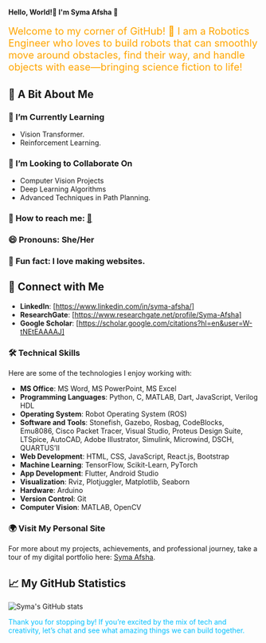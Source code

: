 #### Hello, World!👋 I'm Syma Afsha 🎈

<div style="color: #FFA500; font-size:20px;">
Welcome to my corner of GitHub! 🌟 I am a Robotics Engineer who loves to build robots that can smoothly move around obstacles, find their way, and handle objects with ease—bringing science fiction to life!
</div>

## 🤖 A Bit About Me
### 🌱 I’m Currently Learning
- Vision Transformer.
- Reinforcement Learning.
### 👯 I’m Looking to Collaborate On
- Computer Vision Projects
- Deep Learning Algorithms
- Advanced Techniques in Path Planning.
### 📢 How to reach me: [📧](mailto:symaafsha.eece@gmail.com)
### 😄 Pronouns: She/Her
### 🎉 Fun fact: I love making websites.
## 🤝 Connect with Me
- **LinkedIn**: [https://www.linkedin.com/in/syma-afsha/]
- **ResearchGate**: [https://www.researchgate.net/profile/Syma-Afsha]
- **Google Scholar**: [https://scholar.google.com/citations?hl=en&user=W-tNEtEAAAAJ]

### 🛠️ Technical Skills
Here are some of the technologies I enjoy working with:

- **MS Office**: MS Word, MS PowerPoint, MS Excel
- **Programming Languages**: Python, C, MATLAB, Dart, JavaScript, Verilog HDL
- **Operating System**: Robot Operating System (ROS)
- **Software and Tools**: Stonefish, Gazebo, Rosbag, CodeBlocks, Emu8086, Cisco Packet Tracer, Visual Studio, Proteus Design Suite, LTSpice, AutoCAD, Adobe Illustrator, Simulink, Microwind, DSCH, QUARTUS’Ⅱ
- **Web Development**: HTML, CSS, JavaScript, React.js, Bootstrap
- **Machine Learning**: TensorFlow, Scikit-Learn, PyTorch
- **App Development**: Flutter, Android Studio
- **Visualization**: Rviz, Plotjuggler, Matplotlib, Seaborn
- **Hardware**: Arduino
- **Version Control**: Git
- **Computer Vision**: MATLAB, OpenCV

### 🌍 Visit My Personal Site
For more about my projects, achievements, and professional journey, take a tour of my digital portfolio here: [Syma Afsha](https://syma-afsha.github.io/syma-afsha/).

## 📈 My GitHub Statistics
![Syma's GitHub stats](https://github-readme-stats.vercel.app/api?username=syma-afsha&show_icons=true&theme=tokyonight)

<div style="color: #00BFFF;">
Thank you for stopping by! If you’re excited by the mix of tech and creativity, let’s chat and see what amazing things we can build together.
</div>
